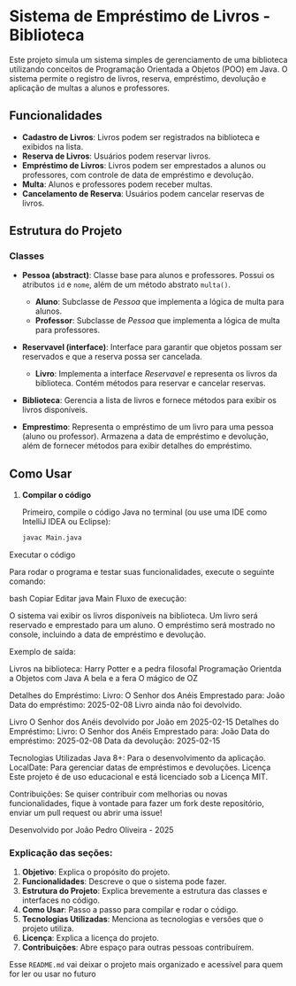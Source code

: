 # Sistema de Empréstimo de Livros - Biblioteca

Este projeto simula um sistema simples de gerenciamento de uma biblioteca utilizando conceitos de Programação Orientada a Objetos (POO) em Java. O sistema permite o registro de livros, reserva, empréstimo, devolução e aplicação de multas a alunos e professores.

## Funcionalidades

- **Cadastro de Livros**: Livros podem ser registrados na biblioteca e exibidos na lista.
- **Reserva de Livros**: Usuários podem reservar livros.
- **Empréstimo de Livros**: Livros podem ser emprestados a alunos ou professores, com controle de data de empréstimo e devolução.
- **Multa**: Alunos e professores podem receber multas.
- **Cancelamento de Reserva**: Usuários podem cancelar reservas de livros.

## Estrutura do Projeto

### Classes

- **Pessoa (abstract)**: Classe base para alunos e professores. Possui os atributos `id` e `nome`, além de um método abstrato `multa()`.
  - **Aluno**: Subclasse de *Pessoa* que implementa a lógica de multa para alunos.
  - **Professor**: Subclasse de *Pessoa* que implementa a lógica de multa para professores.

- **Reservavel (interface)**: Interface para garantir que objetos possam ser reservados e que a reserva possa ser cancelada. 
  - **Livro**: Implementa a interface *Reservavel* e representa os livros da biblioteca. Contém métodos para reservar e cancelar reservas.

- **Biblioteca**: Gerencia a lista de livros e fornece métodos para exibir os livros disponíveis.

- **Emprestimo**: Representa o empréstimo de um livro para uma pessoa (aluno ou professor). Armazena a data de empréstimo e devolução, além de fornecer métodos para exibir detalhes do empréstimo.

## Como Usar

1. **Compilar o código**
   
   Primeiro, compile o código Java no terminal (ou use uma IDE como IntelliJ IDEA ou Eclipse):

   ```bash
   javac Main.java
Executar o código

Para rodar o programa e testar suas funcionalidades, execute o seguinte comando:

bash
Copiar
Editar
java Main
Fluxo de execução:

O sistema vai exibir os livros disponíveis na biblioteca.
Um livro será reservado e emprestado para um aluno.
O empréstimo será mostrado no console, incluindo a data de empréstimo e devolução.

Exemplo de saída:

Livros na biblioteca:
Harry Potter e a pedra filosofal
Programação Orientda a Objetos com Java
A bela e a fera
O mágico de OZ

Detalhes do Empréstimo:
Livro: O Senhor dos Anéis
Emprestado para: João
Data do empréstimo: 2025-02-08
Livro ainda não foi devolvido.

Livro O Senhor dos Anéis devolvido por João em 2025-02-15
Detalhes do Empréstimo:
Livro: O Senhor dos Anéis
Emprestado para: João
Data do empréstimo: 2025-02-08
Data da devolução: 2025-02-15

Tecnologias Utilizadas
Java 8+: Para o desenvolvimento da aplicação.
LocalDate: Para gerenciar datas de empréstimos e devoluções.
Licença
Este projeto é de uso educacional e está licenciado sob a Licença MIT.

Contribuições:
Se quiser contribuir com melhorias ou novas funcionalidades, fique à vontade para fazer um fork deste repositório, enviar um pull request ou abrir uma issue!

Desenvolvido por João Pedro Oliveira - 2025

### Explicação das seções:

1. **Objetivo**: Explica o propósito do projeto.
2. **Funcionalidades**: Descreve o que o sistema pode fazer.
3. **Estrutura do Projeto**: Explica brevemente a estrutura das classes e interfaces no código.
4. **Como Usar**: Passo a passo para compilar e rodar o código.
5. **Tecnologias Utilizadas**: Menciona as tecnologias e versões que o projeto utiliza.
6. **Licença**: Explica a licença do projeto.
7. **Contribuições**: Abre espaço para outras pessoas contribuírem.

Esse `README.md` vai deixar o projeto mais organizado e acessível para quem for ler ou usar no futuro
